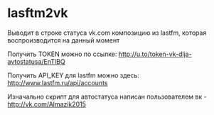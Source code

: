 lasftm2vk
=========

Выводит в строке статуса vk.com композицию из lastfm, которая воспроизводится на данный момент

Получить TOKEN можно по ссылке: http://u.to/token-vk-dlja-avtostatusa/EnTlBQ

Получить API_KEY для lastfm можно здесь: http://www.lastfm.ru/api/accounts

Изначально скрипт для автостатуса написан пользователем вк - http://vk.com/Almazik2015
